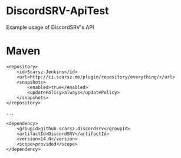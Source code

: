 # DiscordSRV-ApiTest
Example usage of DiscordSRV's API

# Maven
```
<repository>
    <id>Scarsz-Jenkins</id>
    <url>http://ci.scarsz.me/plugin/repository/everything/</url>
    <snapshots>
        <enabled>true</enabled>
        <updatePolicy>always</updatePolicy>
    </snapshots>
</repository>

...

<dependency>
    <groupId>github.scarsz.discordsrv</groupId>
    <artifactId>DiscordSRV</artifactId>
    <version>14.0</version>
    <scope>provided</scope>
</dependency>
```
